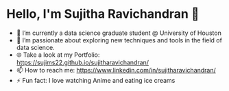 # Hello, I'm Sujitha Ravichandran 👋

- 🔭 I’m currently a data science graduate student @ University of Houston
- 🌱 I’m passionate about exploring new techniques and tools in the field of data science.
- 🌐 Take a look at my Portfolio: https://sujims22.github.io/sujitharavichandran/
- 📫 How to reach me: https://www.linkedin.com/in/sujitharavichandran/
- ⚡ Fun fact: I love watching Anime and eating ice creams





